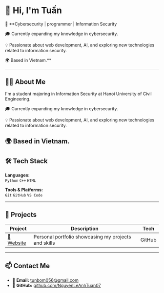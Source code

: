 # 👋 Hi, I'm Tuấn

🎯 **Cybersecurity | programmer  | Information Security

🎓 Currently expanding my knowledge in cybersecurity.

💡 Passionate about web development, AI, and exploring new technologies related to information security.

🌍 Based in Vietnam.**

---

## 🧑‍💻 About Me

I'm a student majoring in Information Security at Hanoi University of Civil Engineering.

🎓 Currently expanding my knowledge in cybersecurity.

💡 Passionate about web development, AI, and exploring new technologies related to information security.

🌍 Based in Vietnam.
---

## 🛠️ Tech Stack

**Languages:**  
`Python` `C++` `HTML`

**Tools & Platforms:**  
`Git` `GitHub` `VS Code`

---

## 🚀 Projects

| Project | Description | Tech |
|----------|--------------|------|
| [📘Website](https://nguyenleanhtuan07.github.io) | Personal portfolio showcasing my projects and skills | GitHub

---

## 📫 Contact Me

- 📧 **Email:** tunbom056@gmail.com
- 🐙 **GitHub:** [github.com/NguyenLeAnhTuan07](https://github.com/NguyenLeAnhTuan07)
